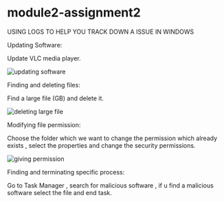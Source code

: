 # module2-assignment2

USING LOGS TO HELP YOU TRACK DOWN A ISSUE IN WINDOWS

Updating Software:

   Update VLC media player.
   
   ![updating software](https://user-images.githubusercontent.com/83501404/119148389-0fd74d00-ba6a-11eb-9551-cdc13a825481.png)

Finding and deleting files:
 
   Find a large file (GB) and delete it.
   
   ![deleting large file](https://user-images.githubusercontent.com/83501404/119148744-6d6b9980-ba6a-11eb-9d07-f0a6169681af.png)

Modifying file permission:
  
   Choose the folder which we want to change the permission which already exists , select the properties and change the security permissions.
   
   ![giving permission](https://user-images.githubusercontent.com/83501404/119149319-0995a080-ba6b-11eb-9a3f-8e51b29b9b1b.png)
   
Finding and terminating specific process:

   Go to Task Manager , search for malicious software , if u find a malicious software select the file and end task.
   
   
   
   
